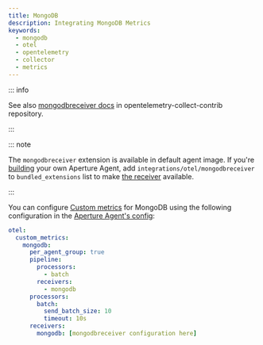 ```yaml
---
title: MongoDB
description: Integrating MongoDB Metrics
keywords:
  - mongodb
  - otel
  - opentelemetry
  - collector
  - metrics
---
```


::: info

See also [mongodbreceiver docs][receiver] in opentelemetry-collect-contrib
repository.

:::

::: note

The `mongodbreceiver` extension is available in default agent image. If you're
[building][build] your own Aperture Agent, add
`integrations/otel/mongodbreceiver` to `bundled_extensions` list to make [the
receiver][receiver] available.

:::

You can configure [Custom metrics][custom-metrics] for MongoDB using the
following configuration in the [Aperture Agent's config][agent-config]:

```yaml
otel:
  custom_metrics:
    mongodb:
      per_agent_group: true
      pipeline:
        processors:
          - batch
        receivers:
          - mongodb
      processors:
        batch:
          send_batch_size: 10
          timeout: 10s
      receivers:
        mongodb: [mongodbreceiver configuration here]
```

[build]: /reference/aperturectl/build/agent/agent.md
[receiver]:
  https://github.com/open-telemetry/opentelemetry-collector-contrib/tree/main/receiver/mongodbreceiver
[custom-metrics]: /reference/configuration/agent.md#custom-metrics-config
[agent-config]: /reference/configuration/agent.md#agent-o-t-e-l-config

